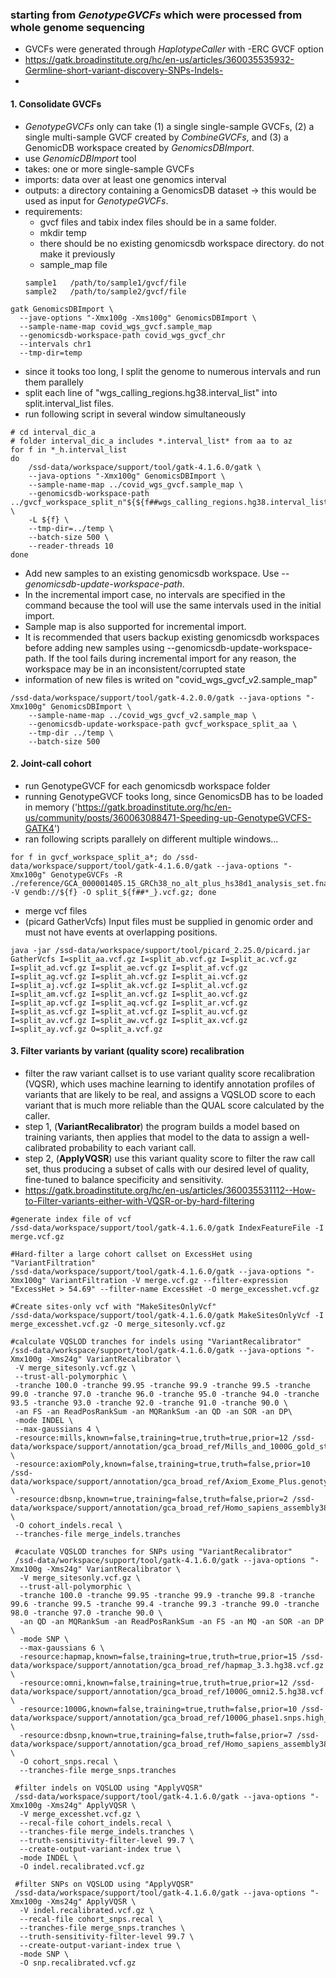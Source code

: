 ### starting from *GenotypeGVCFs* which were processed from whole genome sequencing

- GVCFs were generated through *HaplotypeCaller* with -ERC GVCF option
- https://gatk.broadinstitute.org/hc/en-us/articles/360035535932-Germline-short-variant-discovery-SNPs-Indels-
- 
#### 1. Consolidate GVCFs
- *GenotypeGVCFs* only can take (1) a single single-sample GVCFs, (2) a single multi-sample GVCF created by *CombineGVCFs*, and (3) a GenomicDB workspace created by *GenomicsDBImport*.
- use *GenomicDBImport* tool
- takes: one or more single-sample GVCFs
- imports: data over at least one genomics interval
- outputs: a directory containing a GenomicsDB dataset -> this would be used as input for *GenotypeGVCFs*.
- requirements:
  * gvcf files and tabix index files should be in a same folder.
  * mkdir temp
  * there should be no existing genomicsdb workspace directory. do not make it previously
  * sample_map file
  ~~~
  sample1   /path/to/sample1/gvcf/file
  sample2   /path/to/sample2/gvcf/file
  ~~~
  
~~~bashscript
gatk GenomicsDBImport \
  --jave-options "-Xmx100g -Xms100g" GenomicsDBImport \
  --sample-name-map covid_wgs_gvcf.sample_map
  --genomicsdb-workspace-path covid_wgs_gvcf_chr
  --intervals chr1
  --tmp-dir=temp
~~~
 
- since it tooks too long, I split the genome to numerous intervals and run them parallely
- split each line of "wgs_calling_regions.hg38.interval_list" into split.interval_list files.
- run following script in several window simultaneously
~~~bashscript
# cd interval_dic_a
# folder interval_dic_a includes *.interval_list* from aa to az
for f in *_h.interval_list
do
    /ssd-data/workspace/support/tool/gatk-4.1.6.0/gatk \
    --java-options "-Xmx100g" GenomicsDBImport \
    --sample-name-map ../covid_wgs_gvcf.sample_map \
    --genomicsdb-workspace-path ../gvcf_workspace_split_n"${${f##wgs_calling_regions.hg38.interval_list.splitn}%_h.interval_list}" \
    -L ${f} \
    --tmp-dir=../temp \
    --batch-size 500 \
    --reader-threads 10
done
~~~
- Add new samples to an existing genomicsdb workspace. Use *--genomicsdb-update-workspace-path*.
- In the incremental import case, no intervals are specified in the command because the tool will use the same intervals used in the initial import.
- Sample map is also supported for incremental import.
- It is recommended that users backup existing genomicsdb workspaces before adding new samples using --genomicsdb-update-workspace-path. If the tool fails during incremental import for any reason, the workspace may be in an inconsistent/corrupted state
- information of new files is writed on "covid_wgs_gvcf_v2.sample_map"
~~~bashscript
/ssd-data/workspace/support/tool/gatk-4.2.0.0/gatk --java-options "-Xmx100g" GenomicsDBImport \
	--sample-name-map ../covid_wgs_gvcf_v2.sample_map \
	--genomicsdb-update-workspace-path gvcf_workspace_split_aa \
	--tmp-dir ../temp \
	--batch-size 500
 ~~~
 
#### 2. Joint-call cohort
- run GenotypeGVCF for each genomicsdb workspace folder
- running GenotypeGVCF tooks long, since GenomicsDB has to be loaded in memory ('https://gatk.broadinstitute.org/hc/en-us/community/posts/360063088471-Speeding-up-GenotypeGVCFS-GATK4')
-  ran following scripts parallely on different multiple windows...
~~~bashscript 
for f in gvcf_workspace_split_a*; do /ssd-data/workspace/support/tool/gatk-4.1.6.0/gatk --java-options "-Xmx100g" GenotypeGVCFs -R ./reference/GCA_000001405.15_GRCh38_no_alt_plus_hs38d1_analysis_set.fna -V gendb://${f} -O split_${f##*_}.vcf.gz; done
~~~
- merge vcf files
- (picard GatherVcfs) Input files must be supplied in genomic order and must not have events at overlapping positions.
~~~bashscript
java -jar /ssd-data/workspace/support/tool/picard_2.25.0/picard.jar GatherVcfs I=split_aa.vcf.gz I=split_ab.vcf.gz I=split_ac.vcf.gz I=split_ad.vcf.gz I=split_ae.vcf.gz I=split_af.vcf.gz I=split_ag.vcf.gz I=split_ah.vcf.gz I=split_ai.vcf.gz I=split_aj.vcf.gz I=split_ak.vcf.gz I=split_al.vcf.gz I=split_am.vcf.gz I=split_an.vcf.gz I=split_ao.vcf.gz I=split_ap.vcf.gz I=split_aq.vcf.gz I=split_ar.vcf.gz I=split_as.vcf.gz I=split_at.vcf.gz I=split_au.vcf.gz I=split_av.vcf.gz I=split_aw.vcf.gz I=split_ax.vcf.gz I=split_ay.vcf.gz O=split_a.vcf.gz
~~~

#### 3. Filter variants by variant (quality score) recalibration
- filter the raw variant callset is to use variant quality score recalibration (VQSR), which uses machine learning to identify annotation profiles of variants that are likely to be real, and assigns a VQSLOD score to each variant that is much more reliable than the QUAL score calculated by the caller.
- step 1, (**VariantRecalibrator**) the program builds a model based on training variants, then applies that model to the data to assign a well-calibrated probability to each variant call.
- step 2, (**ApplyVQSR**) use this variant quality score to filter the raw call set, thus producing a subset of calls with our desired level of quality, fine-tuned to balance specificity and sensitivity.
- https://gatk.broadinstitute.org/hc/en-us/articles/360035531112--How-to-Filter-variants-either-with-VQSR-or-by-hard-filtering
~~~bashscript
#generate index file of vcf
/ssd-data/workspace/support/tool/gatk-4.1.6.0/gatk IndexFeatureFile -I merge.vcf.gz

#Hard-filter a large cohort callset on ExcessHet using "VariantFiltration"
/ssd-data/workspace/support/tool/gatk-4.1.6.0/gatk --java-options "-Xmx100g" VariantFiltration -V merge.vcf.gz --filter-expression "ExcessHet > 54.69" --filter-name ExcessHet -O merge_excesshet.vcf.gz

#Create sites-only vcf with "MakeSitesOnlyVcf"
/ssd-data/workspace/support/tool/gatk-4.1.6.0/gatk MakeSitesOnlyVcf -I merge_excesshet.vcf.gz -O merge_sitesonly.vcf.gz

#calculate VQSLOD tranches for indels using "VariantRecalibrator"
/ssd-data/workspace/support/tool/gatk-4.1.6.0/gatk --java-options "-Xmx100g -Xms24g" VariantRecalibrator \
 -V merge_sitesonly.vcf.gz \
 --trust-all-polymorphic \
 -tranche 100.0 -tranche 99.95 -tranche 99.9 -tranche 99.5 -tranche 99.0 -tranche 97.0 -tranche 96.0 -tranche 95.0 -tranche 94.0 -tranche 93.5 -tranche 93.0 -tranche 92.0 -tranche 91.0 -tranche 90.0 \
 -an FS -an ReadPosRankSum -an MQRankSum -an QD -an SOR -an DP\
 -mode INDEL \
 --max-gaussians 4 \
 -resource:mills,known=false,training=true,truth=true,prior=12 /ssd-data/workspace/support/annotation/gca_broad_ref/Mills_and_1000G_gold_standard.indels.hg38.vcf.gz \
 -resource:axiomPoly,known=false,training=true,truth=false,prior=10 /ssd-data/workspace/support/annotation/gca_broad_ref/Axiom_Exome_Plus.genotypes.all_populations.poly.hg38.vcf.gz \
 -resource:dbsnp,known=true,training=false,truth=false,prior=2 /ssd-data/workspace/support/annotation/gca_broad_ref/Homo_sapiens_assembly38.dbsnp138.vcf \
 -O cohort_indels.recal \
 --tranches-file merge_indels.tranches
 
 #caculate VQSLOD tranches for SNPs using "VariantRecalibrator"
 /ssd-data/workspace/support/tool/gatk-4.1.6.0/gatk --java-options "-Xmx100g -Xms24g" VariantRecalibrator \
  -V merge_sitesonly.vcf.gz \
  --trust-all-polymorphic \
  -tranche 100.0 -tranche 99.95 -tranche 99.9 -tranche 99.8 -tranche 99.6 -tranche 99.5 -tranche 99.4 -tranche 99.3 -tranche 99.0 -tranche 98.0 -tranche 97.0 -tranche 90.0 \
  -an QD -an MQRankSum -an ReadPosRankSum -an FS -an MQ -an SOR -an DP \
  -mode SNP \
  --max-gaussians 6 \
  -resource:hapmap,known=false,training=true,truth=true,prior=15 /ssd-data/workspace/support/annotation/gca_broad_ref/hapmap_3.3.hg38.vcf.gz \
  -resource:omni,known=false,training=true,truth=true,prior=12 /ssd-data/workspace/support/annotation/gca_broad_ref/1000G_omni2.5.hg38.vcf.gz \
  -resource:1000G,known=false,training=true,truth=false,prior=10 /ssd-data/workspace/support/annotation/gca_broad_ref/1000G_phase1.snps.high_confidence.hg38.vcf.gz \
  -resource:dbsnp,known=true,training=false,truth=false,prior=7 /ssd-data/workspace/support/annotation/gca_broad_ref/Homo_sapiens_assembly38.dbsnp138.vcf \
  -O cohort_snps.recal \
  --tranches-file merge_snps.tranches
  
 #filter indels on VQSLOD using "ApplyVQSR"
 /ssd-data/workspace/support/tool/gatk-4.1.6.0/gatk --java-options "-Xmx100g -Xms24g" ApplyVQSR \
  -V merge_excesshet.vcf.gz \
  --recal-file cohort_indels.recal \
  --tranches-file merge_indels.tranches \
  --truth-sensitivity-filter-level 99.7 \
  --create-output-variant-index true \
  -mode INDEL \
  -O indel.recalibrated.vcf.gz
  
 #filter SNPs on VQSLOD using "ApplyVQSR"
 /ssd-data/workspace/support/tool/gatk-4.1.6.0/gatk --java-options "-Xmx100g -Xms24g" ApplyVQSR \
  -V indel.recalibrated.vcf.gz \
  --recal-file cohort_snps.recal \
  --tranches-file merge_snps.tranches \
  --truth-sensitivity-filter-level 99.7 \
  --create-output-variant-index true \
  -mode SNP \
  -O snp.recalibrated.vcf.gz
 ~~~
